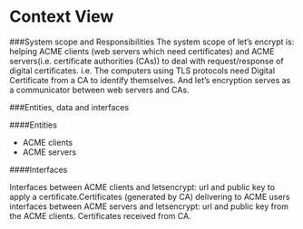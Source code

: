 Context View
===========================
###System scope and Responsibilities
The system scope of let’s encrypt is:
helping ACME clients (web servers which need certificates) and ACME servers(i.e. certificate authorities (CAs)) to deal with request/response of digital certificates. i.e. The computers using TLS protocols need Digital Certificate from a CA to identify themselves.
And let’s encryption serves as a communicator between web servers and CAs.

###Entities, data and interfaces

####Entities
- ACME clients
- ACME servers

####Interfaces

Interfaces between ACME clients and letsencrypt: url and public key to apply a certificate.Certificates (generated by CA) delivering to ACME users
interfaces between ACME servers and letsencrypt: url and public key from the ACME clients. Certificates received from CA.
